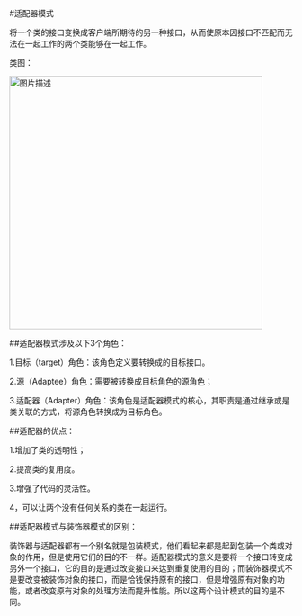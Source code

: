 #适配器模式

将一个类的接口变换成客户端所期待的另一种接口，从而使原本因接口不匹配而无法在一起工作的两个类能够在一起工作。



类图：

<img src="adapter.gif" width = "450" alt="图片描述" align=center />




##适配器模式涉及以下3个角色：

1.目标（target）角色：该角色定义要转换成的目标接口。

2.源（Adaptee）角色：需要被转换成目标角色的源角色；

3.适配器（Adapter）角色：该角色是适配器模式的核心，其职责是通过继承或是类关联的方式，将源角色转换成为目标角色。




##适配器的优点：

1.增加了类的透明性；

2.提高类的复用度。

3.增强了代码的灵活性。

4，可以让两个没有任何关系的类在一起运行。






##适配器模式与装饰器模式的区别：

装饰器与适配器都有一个别名就是包装模式，他们看起来都是起到包装一个类或对象的作用，但是使用它们的目的不一样。适配器模式的意义是要将一个接口转变成另外一个接口，它的目的是通过改变接口来达到重复使用的目的；而装饰器模式不是要改变被装饰对象的接口，而是恰钱保持原有的接口，但是增强原有对象的功能，或者改变原有对象的处理方法而提升性能。所以这两个设计模式的目的是不同。